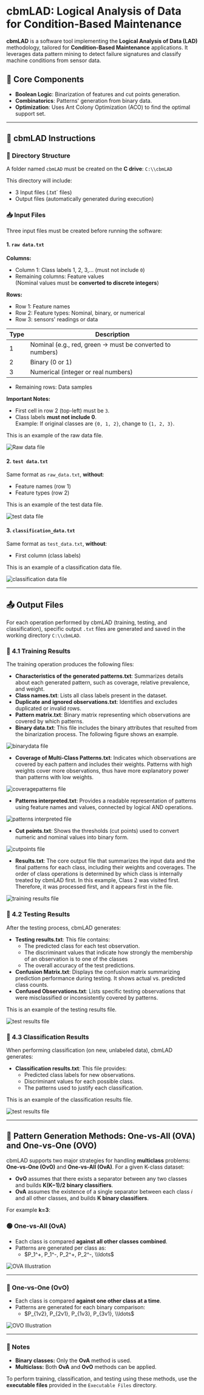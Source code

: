 # cbmLAD: Logical Analysis of Data for Condition-Based Maintenance

**cbmLAD** is a software tool implementing the **Logical Analysis of Data (LAD)** methodology, tailored for **Condition-Based Maintenance** applications. It leverages data pattern mining to detect failure signatures and classify machine conditions from sensor data.

## 🔧 Core Components

- **Boolean Logic**: Binarization of features and cut points generation.
- **Combinatorics**: Patterns' generation from binary data.
- **Optimization**: Uses Ant Colony Optimization (ACO) to find the optimal support set.

---

## 📁 cbmLAD Instructions

### 📂 Directory Structure

A folder named `cbmLAD` must be created on the **C drive**: `C:\\cbmLAD`

This directory will include:
-  3 Input files (.txt` files)
- Output files (automatically generated during execution)

### 📥 Input Files

Three input files must be created before running the software:

#### 1. `raw data.txt`

**Columns:**
- Column 1: Class labels 1, 2, 3,... (must not include `0`)
- Remaining columns: Feature values  
  (Nominal values must be **converted to discrete integers**)

**Rows:**
- Row 1: Feature names
- Row 2: Feature types: Nominal, binary, or numerical
- Row 3: sensors' readings or data

| Type | Description |
|------|-------------|
| 1    | Nominal (e.g., red, green → must be converted to numbers) |
| 2    | Binary (0 or 1) |
| 3    | Numerical (integer or real numbers) |

- Remaining rows: Data samples

**Important Notes:**
- First cell in row 2 (top-left) must be `3`.
- Class labels **must not include 0**.  
  Example: If original classes are `{0, 1, 2}`, change to `{1, 2, 3}`.

This is an example of the raw data file.

![Raw data file](Images/rawdata.png)

#### 2. `test data.txt`

Same format as `raw_data.txt`, **without**:
- Feature names (row 1)
- Feature types (row 2)

This is an example of the test data file.

![test data file](Images/testdata.png)

#### 3. `classification_data.txt`

Same format as `test_data.txt`, **without**:
- First column (class labels)

This is an example of a classification data file.

![classification data file](Images/classificationdata.png)

---

## 📤 Output Files

For each operation performed by cbmLAD (training, testing, and classification), specific output `.txt` files are generated and saved in the working directory `C:\\cbmLAD`.

### 🔧 4.1 Training Results

The training operation produces the following files:

- **Characteristics of the generated patterns.txt**: Summarizes details about each generated pattern, such as coverage, relative prevalence, and weight.
- **Class names.txt**: Lists all class labels present in the dataset.
- **Duplicate and ignored observations.txt**: Identifies and excludes duplicated or invalid rows.
- **Pattern matrix.txt**: Binary matrix representing which observations are covered by which patterns.
- **Binary data.txt**: This file includes the binary attributes that resulted from the binarization process. The following figure shows an example. 

![binarydata file](Images/binarydata.png)

- **Coverage of Multi-Class Patterns.txt**: Indicates which observations are covered by each pattern and includes their weights. Patterns with high weights cover more observations, thus have more explanatory power than patterns with low weights.

![coveragepatterns file](Images/coveragepatterns.png)

- **Patterns interpreted.txt**: Provides a readable representation of patterns using feature names and values, connected by logical AND operations.

![patterns interpreted file](Images/patternsinterpreted.png)

- **Cut points.txt**: Shows the thresholds (cut points) used to convert numeric and nominal values into binary form.

![cutpoints file](Images/cutpoints.png)
  
- **Results.txt**: The core output file that summarizes the input data and the final patterns for each class, including their weights and coverages. The order of class operations is determined by which class is internally treated by cbmLAD first. In this example, Class 2 was visited first. Therefore, it was processed first, and it appears first in the file.

![training results file](Images/trainingresults.png)

### 🧪 4.2 Testing Results

After the testing process, cbmLAD generates:

- **Testing results.txt**: This file contains:
  - The predicted class for each test observation.
  - The discriminant values that indicate how strongly the membership of an observation is to one of the classes
  - The overall accuracy of the test predictions.  
- **Confusion Matrix.txt**: Displays the confusion matrix summarizing prediction performance during testing. It shows actual vs. predicted class counts.
- **Confused Observations.txt**: Lists specific testing observations that were misclassified or inconsistently covered by patterns.

This is an example of the testing results file.

![test results file](Images/testresults.png)

### 🧮 4.3 Classification Results

When performing classification (on new, unlabeled data), cbmLAD generates:

- **Classification results.txt**: This file provides:
  - Predicted class labels for new observations.
  - Discriminant values for each possible class.
  - The patterns used to justify each classification.

This is an example of the classification results file.

![test results file](Images/classificationresults.png)

---

## 🧠 Pattern Generation Methods: One-vs-All (OVA) and One-vs-One (OVO)

cbmLAD supports two major strategies for handling **multiclass** problems: **One-vs-One (OvO)** and **One-vs-All (OvA)**.
For a given K-class dataset:
  - **OvO** assumes that there exists a separator between any two classes and builds **K(K−1)/2 binary classifiers**.
  - **OvA** assumes the existence of a single separator between each class $i$ and all other classes, and builds **K binary classifiers**.

For example **k=3**:

### 🟢 One-vs-All (OvA)

- Each class is compared **against all other classes combined**.
- Patterns are generated per class as:
  - $P_1^+, P_1^-, P_2^+, P_2^-, \\ldots$
    
![OVA Illustration](OVA.png)

---

### 🔵 One-vs-One (OvO)

- Each class is compared **against one other class at a time**.
- Patterns are generated for each binary comparison:
  - $P_{1v2}, P_{2v1}, P_{1v3}, P_{3v1}, \\ldots$

![OVO Illustration](OVO.png)

---

### 🔎 Notes

- **Binary classes:** Only the **OvA** method is used.
- **Multiclass:** Both **OvA** and **OvO** methods can be applied.

To perform training, classification, and testing using these methods, use the **executable files** provided in the `Executable Files` directory.
